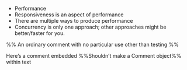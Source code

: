 - Performance
- Responsiveness is an aspect of performance
- There are multiple ways to produce performance
- Concurrency is only one approach; other approaches might be better/faster for you.

%%
An ordinary comment with no particular use other than testing
%%

Here’s a comment embedded %%Shouldn’t make a Comment object%% within text